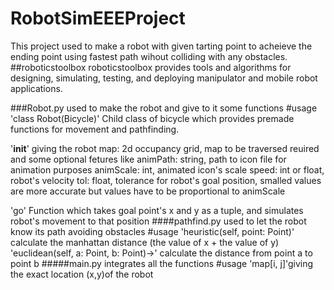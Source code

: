 # RobotSimEEEProject
This project used to make a robot with given tarting point to acheieve the ending point using fastest path wihout colliding with any obstacles.
##roboticstoolbox
roboticstoolbox provides tools and algorithms for designing, simulating, testing, and deploying manipulator and mobile robot applications.

###Robot.py
used to make the robot and give to it some functions 
#usage
'class Robot(Bicycle)'  Child class of bicycle which provides premade functions for movement and pathfinding.


'__init__' giving the robot  map: 2d occupancy grid, map to be traversed
reuired and some optional fetures like
animPath: string, path to icon file for animation purposes
animScale: int, animated icon's scale 
speed: int or float, robot's velocity
tol: float, tolerance for robot's goal position, smalled values are more accurate but values have to be proportional to animScale

'go'  Function which takes goal point's x and y as a tuple, and simulates robot's movement to that position
####pathfind.py
used to let the robot know its path avoiding obstacles
#usage
'heuristic(self, point: Point)' calculate the manhattan distance (the value of x + the value of y)
'euclidean(self, a: Point, b: Point)->' calculate the distance from point a to point b
#####main.py
integrates all the functions
#usage
'map[i, j]'giving the exact location (x,y)of the robot


           

